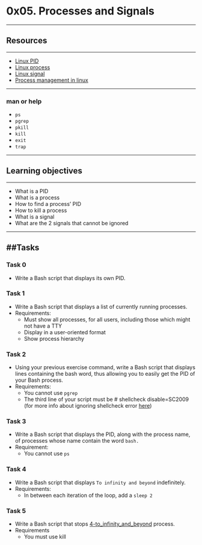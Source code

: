 # 0x05. Processes and Signals
---
## Resources
---
* [Linux PID](http://www.linfo.org/pid.html)
* [Linux process](https://www.thegeekstuff.com/2012/03/linux-processes-environment/)
* [Linux signal](https://www.educative.io/answers/what-are-linux-signals)
* [Process management in linux](https://www.digitalocean.com/community/tutorials/process-management-in-linux)
---
### man or help
* `ps`
* `pgrep`
* `pkill`
* `kill`
* `exit`
* `trap`
---
## Learning objectives
---
* What is a PID
* What is a process
* How to find a process’ PID
* How to kill a process
* What is a signal
* What are the 2 signals that cannot be ignored
---
##Tasks
---
### Task 0
* Write a Bash script that displays its own PID.

### Task 1
* Write a Bash script that displays a list of currently running processes.
* Requirements:
	* Must show all processes, for all users, including those which might not have a TTY
	* Display in a user-oriented format
	* Show process hierarchy

### Task 2
* Using your previous exercise command, write a Bash script that displays lines containing the bash word, thus allowing you to easily get the PID of your Bash process.
* Requirements:
	* You cannot use `pgrep`
	* The third line of your script must be # shellcheck disable=SC2009 (for more info about ignoring shellcheck error [here](https://github.com/koalaman/shellcheck/wiki/Ignore))

### Task 3
* Write a Bash script that displays the PID, along with the process name, of processes whose name contain the word `bash.`
* Requirement:
	* You cannot use `ps`

### Task 4
* Write a Bash script that displays `To infinity and beyond` indefinitely.
* Requirements:
	* In between each iteration of the loop, add a `sleep 2`

### Task 5
* Write a Bash script that stops [4-to_infinity_and_beyond](https://github.com/maiyo008/alx-system_engineering-devops/blob/master/0x05-processes_and_signals/4-to_infinity_and_beyond) process.
* Requirements
	* You must use kill
